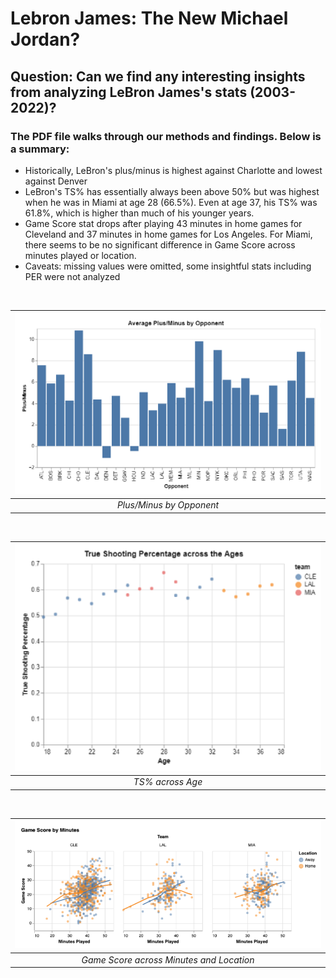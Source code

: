 # Lebron James: The New Michael Jordan?

## Question: Can we find any interesting insights from analyzing LeBron James's stats (2003-2022)?

### The PDF file walks through our methods and findings. Below is a summary:

- Historically, LeBron's plus/minus is highest against Charlotte and lowest against Denver
- LeBron's TS% has essentially always been above 50% but was highest when he was in Miami at age 28 (66.5%). Even at age 37, his TS% was 61.8%, which is higher than much of his younger years. 
- Game Score stat drops after playing 43 minutes in home games for Cleveland and 37 minutes in home games for Los Angeles. For Miami, there seems to be no significant difference in Game Score across minutes played or location.
- Caveats: missing values were omitted, some insightful stats including PER were not analyzed

<br>

| ![](https://github.com/raychan6/lebron-james-data-analysis/blob/main/images/plus-minus-by-opponent.png) |
|:--:|
| *Plus/Minus by Opponent* |

<br> 

| ![](https://github.com/raychan6/lebron-james-data-analysis/blob/main/images/ts-across-age.png) |
|:--:|
| *TS% across Age* |

<br>

| ![](https://github.com/raychan6/lebron-james-data-analysis/blob/main/images/game-score-by-minutes.png) |
|:--:|
| *Game Score across Minutes and Location* |
